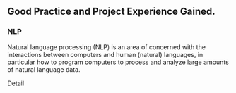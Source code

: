 
## Good Practice and Project Experience Gained.

### NLP

Natural language processing (NLP) is an area of  concerned with the interactions between computers and human (natural) languages, 
in particular how to program computers to process and analyze large amounts of natural language data. 

Detail

### 